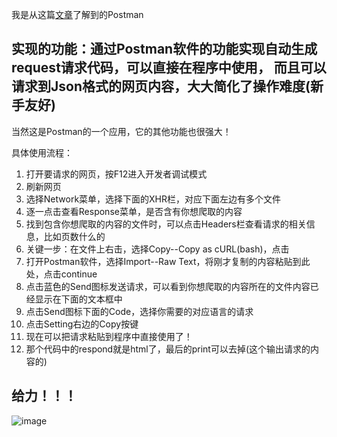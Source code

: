 我是从这篇[文章](https://mp.weixin.qq.com/s?__biz=MzU2ODYzNTkwMg==&mid=2247485571&idx=1&sn=094517114b22a4684988008aecab2639&scene=19&token=464856977&lang=zh_CN#wechat_redirect)了解到的Postman
## 实现的功能：通过Postman软件的功能实现自动生成request请求代码，可以直接在程序中使用， 而且可以请求到Json格式的网页内容，大大简化了操作难度(新手友好)

当然这是Postman的一个应用，它的其他功能也很强大！


具体使用流程：

1. 打开要请求的网页，按F12进入开发者调试模式
2. 刷新网页
3. 选择Network菜单，选择下面的XHR栏，对应下面左边有多个文件
4. 逐一点击查看Response菜单，是否含有你想爬取的内容
5. 找到包含你想爬取的内容的文件时，可以点击Headers栏查看请求的相关信息，比如页数什么的
6. 关键一步：在文件上右击，选择Copy--Copy as cURL(bash)，点击
7. 打开Postman软件，选择Import--Raw Text，将刚才复制的内容粘贴到此处，点击continue
8. 点击蓝色的Send图标发送请求，可以看到你想爬取的内容所在的文件内容已经显示在下面的文本框中
9. 点击Send图标下面的Code，选择你需要的对应语言的请求
10. 点击Setting右边的Copy按键
11. 现在可以把请求粘贴到程序中直接使用了！
12. 那个代码中的respond就是html了，最后的print可以去掉(这个输出请求的内容的)

## 给力！！！
![image](https://pic4.zhimg.com/80/v2-3486923c83196c45cbb27ca12c811203_1440w.jpg)
